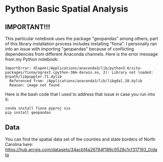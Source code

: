 # Python Basic Spatial Analysis
## IMPORTANT!!!
This particular notebook uses the package "geopandas" among others; part of this library installation process includes installing "fiona". 
I personally ran into an issue with importing "geopandas" because of conflicting dependencies from different Anaconda channels. 
Here is the error message from my Python notebook:

```
ImportError: dlopen(/Applications/anaconda3/lib/python3.6/site-packages/fiona/ogrext.cpython-36m-darwin.so, 2): Library not loaded: @rpath/libpoppler.71.dylib
  Referenced from: /Applications/anaconda3/lib/libgdal.20.dylib
  Reason: image not found
```

Here is the bash code that I used to address that issue in case you run into it:
  
```
conda install fiona pyproj six
pip install geopandas
```

## Data
You can find the spatial data set of the counties and state borders of North Carolina here: 
https://hub.arcgis.com/datasets/34acbf4a26784f189c9528c1cf317193_0/data
